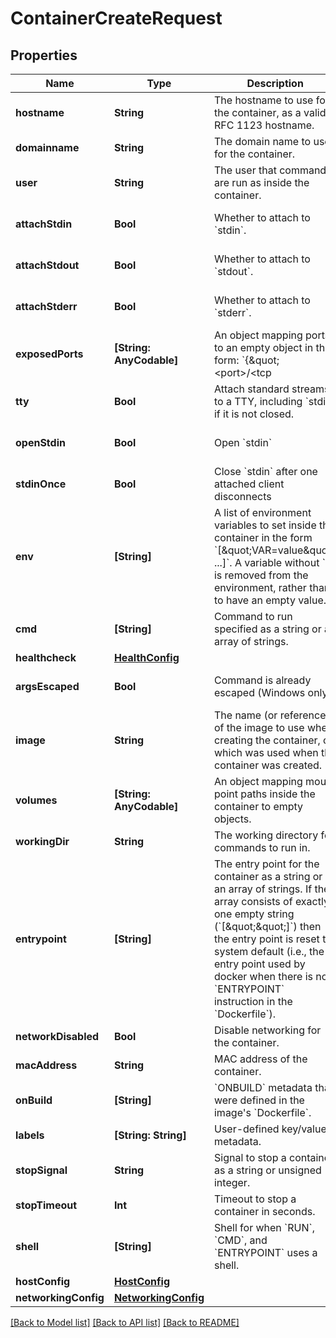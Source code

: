 # ContainerCreateRequest

## Properties
Name | Type | Description | Notes
------------ | ------------- | ------------- | -------------
**hostname** | **String** | The hostname to use for the container, as a valid RFC 1123 hostname.  | [optional] 
**domainname** | **String** | The domain name to use for the container.  | [optional] 
**user** | **String** | The user that commands are run as inside the container. | [optional] 
**attachStdin** | **Bool** | Whether to attach to &#x60;stdin&#x60;. | [optional] [default to false]
**attachStdout** | **Bool** | Whether to attach to &#x60;stdout&#x60;. | [optional] [default to true]
**attachStderr** | **Bool** | Whether to attach to &#x60;stderr&#x60;. | [optional] [default to true]
**exposedPorts** | **[String: AnyCodable]** | An object mapping ports to an empty object in the form:  &#x60;{\&quot;&lt;port&gt;/&lt;tcp|udp|sctp&gt;\&quot;: {}}&#x60;  | [optional] 
**tty** | **Bool** | Attach standard streams to a TTY, including &#x60;stdin&#x60; if it is not closed.  | [optional] [default to false]
**openStdin** | **Bool** | Open &#x60;stdin&#x60; | [optional] [default to false]
**stdinOnce** | **Bool** | Close &#x60;stdin&#x60; after one attached client disconnects | [optional] [default to false]
**env** | **[String]** | A list of environment variables to set inside the container in the form &#x60;[\&quot;VAR&#x3D;value\&quot;, ...]&#x60;. A variable without &#x60;&#x3D;&#x60; is removed from the environment, rather than to have an empty value.  | [optional] 
**cmd** | **[String]** | Command to run specified as a string or an array of strings.  | [optional] 
**healthcheck** | [**HealthConfig**](HealthConfig.md) |  | [optional] 
**argsEscaped** | **Bool** | Command is already escaped (Windows only) | [optional] [default to false]
**image** | **String** | The name (or reference) of the image to use when creating the container, or which was used when the container was created.  | [optional] 
**volumes** | **[String: AnyCodable]** | An object mapping mount point paths inside the container to empty objects.  | [optional] 
**workingDir** | **String** | The working directory for commands to run in. | [optional] 
**entrypoint** | **[String]** | The entry point for the container as a string or an array of strings.  If the array consists of exactly one empty string (&#x60;[\&quot;\&quot;]&#x60;) then the entry point is reset to system default (i.e., the entry point used by docker when there is no &#x60;ENTRYPOINT&#x60; instruction in the &#x60;Dockerfile&#x60;).  | [optional] 
**networkDisabled** | **Bool** | Disable networking for the container. | [optional] 
**macAddress** | **String** | MAC address of the container. | [optional] 
**onBuild** | **[String]** | &#x60;ONBUILD&#x60; metadata that were defined in the image&#39;s &#x60;Dockerfile&#x60;.  | [optional] 
**labels** | **[String: String]** | User-defined key/value metadata. | [optional] 
**stopSignal** | **String** | Signal to stop a container as a string or unsigned integer.  | [optional] 
**stopTimeout** | **Int** | Timeout to stop a container in seconds. | [optional] 
**shell** | **[String]** | Shell for when &#x60;RUN&#x60;, &#x60;CMD&#x60;, and &#x60;ENTRYPOINT&#x60; uses a shell.  | [optional] 
**hostConfig** | [**HostConfig**](HostConfig.md) |  | [optional] 
**networkingConfig** | [**NetworkingConfig**](NetworkingConfig.md) |  | [optional] 

[[Back to Model list]](../README.md#documentation-for-models) [[Back to API list]](../README.md#documentation-for-api-endpoints) [[Back to README]](../README.md)


